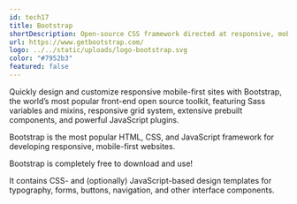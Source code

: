 ```yaml
---
id: tech17
title: Bootstrap
shortDescription: Open-source CSS framework directed at responsive, mobile-first front-end web development.
url: https://www.getbootstrap.com/
logo: ../../static/uploads/logo-bootstrap.svg
color: "#7952b3"
featured: false
---
```

Quickly design and customize responsive mobile-first sites with Bootstrap, the world’s most popular front-end open source toolkit, featuring Sass variables and mixins, responsive grid system, extensive prebuilt components, and powerful JavaScript plugins.

Bootstrap is the most popular HTML, CSS, and JavaScript framework for developing responsive, mobile-first websites.

Bootstrap is completely free to download and use!

It contains CSS- and (optionally) JavaScript-based design templates for typography, forms, buttons, navigation, and other interface components.